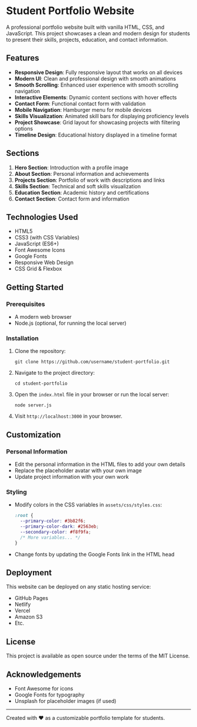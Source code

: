 # Student Portfolio Website

A professional portfolio website built with vanilla HTML, CSS, and JavaScript. This project showcases a clean and modern design for students to present their skills, projects, education, and contact information.

## Features

- **Responsive Design**: Fully responsive layout that works on all devices
- **Modern UI**: Clean and professional design with smooth animations
- **Smooth Scrolling**: Enhanced user experience with smooth scrolling navigation
- **Interactive Elements**: Dynamic content sections with hover effects
- **Contact Form**: Functional contact form with validation
- **Mobile Navigation**: Hamburger menu for mobile devices
- **Skills Visualization**: Animated skill bars for displaying proficiency levels
- **Project Showcase**: Grid layout for showcasing projects with filtering options
- **Timeline Design**: Educational history displayed in a timeline format

## Sections

1. **Hero Section**: Introduction with a profile image
2. **About Section**: Personal information and achievements
3. **Projects Section**: Portfolio of work with descriptions and links
4. **Skills Section**: Technical and soft skills visualization
5. **Education Section**: Academic history and certifications
6. **Contact Section**: Contact form and information

## Technologies Used

- HTML5
- CSS3 (with CSS Variables)
- JavaScript (ES6+)
- Font Awesome Icons
- Google Fonts
- Responsive Web Design
- CSS Grid & Flexbox

## Getting Started

### Prerequisites

- A modern web browser
- Node.js (optional, for running the local server)

### Installation

1. Clone the repository:
   ```
   git clone https://github.com/username/student-portfolio.git
   ```

2. Navigate to the project directory:
   ```
   cd student-portfolio
   ```

3. Open the `index.html` file in your browser or run the local server:
   ```
   node server.js
   ```

4. Visit `http://localhost:3000` in your browser.

## Customization

### Personal Information

- Edit the personal information in the HTML files to add your own details
- Replace the placeholder avatar with your own image
- Update project information with your own work

### Styling

- Modify colors in the CSS variables in `assets/css/styles.css`:
  ```css
  :root {
    --primary-color: #3b82f6;
    --primary-color-dark: #2563eb;
    --secondary-color: #f8f9fa;
    /* More variables... */
  }
  ```

- Change fonts by updating the Google Fonts link in the HTML head

## Deployment

This website can be deployed on any static hosting service:

- GitHub Pages
- Netlify
- Vercel
- Amazon S3
- Etc.

## License

This project is available as open source under the terms of the MIT License.

## Acknowledgements

- Font Awesome for icons
- Google Fonts for typography
- Unsplash for placeholder images (if used)

---

Created with ❤️ as a customizable portfolio template for students.
